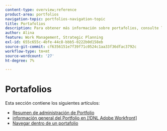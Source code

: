 ```yaml
---
content-type: overview;reference
product-area: portfolios
navigation-topic: portfolios-navigation-topic
title: Portafolios
description: Para obtener más información sobre portafolios, consulte los siguientes artículos.
author: Alina
feature: Work Management, Strategic Planning
exl-id: 655c655c-4bfe-44c8-bbb5-0222b0d158eb
source-git-commit: cf6356151e7f39f71c0524c1aa33f36dfac3792c
workflow-type: tm+mt
source-wordcount: '27'
ht-degree: 7%

---
```


# Portafolios

Esta sección contiene los siguientes artículos:

* [Resumen de administración de Portfolio](../../../manage-work/portfolios/portfolios-overview/portfolio-managament-overview.md)
* [información general del Portfolio en [!DNL Adobe Workfront]](../../../manage-work/portfolios/portfolios-overview/portfolio-overview.md)
* [Navegar dentro de un portafolio](../../../manage-work/portfolios/portfolios-overview/navigate-within-portfolio.md)


